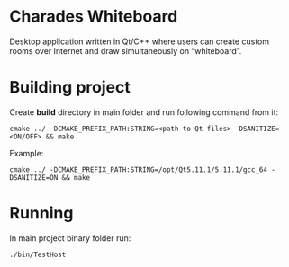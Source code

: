 # Charades Whiteboard

Desktop application written in Qt/C++ where users can create custom rooms over Internet and draw simultaneously on “whiteboard”.

# Building project
Create  **build** directory in main folder and run following command from it:
```
cmake ../ -DCMAKE_PREFIX_PATH:STRING=<path to Qt files> -DSANITIZE=<ON/OFF> && make
```
Example:
```
cmake ../ -DCMAKE_PREFIX_PATH:STRING=/opt/Qt5.11.1/5.11.1/gcc_64 -DSANITIZE=ON && make
```

# Running
In main project binary folder run: 
```
./bin/TestHost
```

